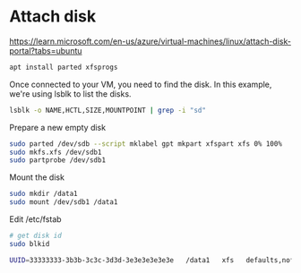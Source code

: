 Attach disk
========
https://learn.microsoft.com/en-us/azure/virtual-machines/linux/attach-disk-portal?tabs=ubuntu
```sh
apt install parted xfsprogs
```

Once connected to your VM, you need to find the disk. In this example, we're using lsblk to list the disks.
```sh
lsblk -o NAME,HCTL,SIZE,MOUNTPOINT | grep -i "sd"
```

Prepare a new empty disk
```sh
sudo parted /dev/sdb --script mklabel gpt mkpart xfspart xfs 0% 100%
sudo mkfs.xfs /dev/sdb1
sudo partprobe /dev/sdb1
```

Mount the disk
```sh
sudo mkdir /data1
sudo mount /dev/sdb1 /data1
```

Edit /etc/fstab

```sh
# get disk id
sudo blkid
```
```sh
UUID=33333333-3b3b-3c3c-3d3d-3e3e3e3e3e3e   /data1   xfs   defaults,nofail   1   2
```
